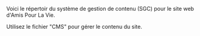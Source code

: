 Voici le répertoir du système de gestion de contenu (SGC) pour le site web d'Amis Pour La Vie.

Utilisez le fichier "CMS" pour gérer le contenu du site.

